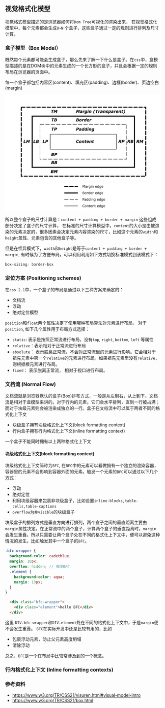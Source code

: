 ## 视觉格式化模型
视觉格式模型描述的是浏览器如何将`Dom Tree`可视化的渲染出来， 在视觉格式化模型中，每个元素都会生成`0~N` 个盒子，这些盒子通过一定的规则进行排列及尺寸计算。

### 盒子模型（Box Model）
既然每个元素都可能会生成盒子，那么先来了解一下什么是盒子。在`css`中，盒模型描述的是在DOM树中的元素生成的一个长方形的盒子，并且会根据一定的规则布局在浏览器的页面中。

每一个盒子都包括内容区(content)、填充区(padding)、边框(border)、页边空白(margin)

![box](./images/css_box.jpg)

所以整个盒子的尺寸计算是：`content + padding + border + margin`
这些组成部分决定了盒子的尺寸计算， 在标准的尺寸计算模型中，`content`的大小是由被渲染的元素决定的，很多因素会决定元素内容渲染的尺寸，比如这个元素的`width`和`height`属性、元素包含的其他盒子等。

但是在怪异模式下，`width`和`height`是等于`content + padding + border + margin`, 有时候为了方便布局，可以利用利用如下方式切换标准模式到该模式下：
```css
box-sizing: border-box
```

### 定位方案 (Positioning schemes)
在`css 2.1`中，一个盒子的布局是通过以下三种方案来确定的：
  - 文档流
  - 浮动
  - 绝对定位模型

`position`和`float`两个属性决定了使用哪种布局算法对元素进行布局。
对于`position`, 如下几个属性用于布局方式选择：
  - `static`: 表示是按照正常流进行布局，没有`top`, `right`, `bottom`, `left` 等属性
  - `relative`：表示相对于正常流进行布局
  - `absolute`： 表示脱离正常流，不会对正常流里的元素进行影响。它会相对于祖先元素中第一个`relative`的元素进行布局。如果祖先元素里没有`relative`，则根据根元素进行布局。
  - `fixed`： 表示脱离正常流， 相对于视口进行布局。

### 文档流 (Normal Flow)
文档流就是浏览器默认的盒子(Box)排布方式，一般是从左到右，从上到下。文档流是相对于盒模型来讲的。对于行内的元素，它们会水平排列，直到一行被占满；而对于块级元素则会被渲染成独立的一行。盒子在文档流中可以属于两者不同的格式化上下文
  - 块级盒子拥有块级格式化上下文(block formatting context)
  - 行内盒子拥有行内格式化上下文(inline formatting context)

一个盒子不能同时拥有以上两种格式化上下文

#### 块级格式化上下文(block formatting context)
块级格式化上下文简称为`BFC`, 在`BFC`中的元素可以看做拥有一个独立的渲染容器，容器里的元素不会影响到容器外面的元素。触发一个元素的`BFC`可以通过以下几个方式：
  - 浮动
  - 绝对定位
  - 利用块级容器来包裹非块级盒子，比如设置`inline-blocks,table-cells,table-captions`
  - `overflow`为`非visible`的块级盒子

块级盒子的排列方式是垂直方向进行排列，两个盒子之间的垂直距离主要由`margin`属性决定。在正常流中的两个盒子，计算两个盒子的垂直距离时，`margin`会发生重叠。所以只需要让两个盒子处在不同的格式化上下文中，便可以避免这种情况的发生。比如触发其中一个盒子的`BFC`。
```scss
.bfc-wrapper {
  background-color: cadetblue;
  margin: 10px;
  overflow: hidden; // 触发BFC
  .element {
    background-color: aqua;
    margin: 10px;
  }
}
```
```html
  <div class="bfc-wrapper">
    <div class="element">hello BFC</div>
  </div>
```
这里 `DIV.bfc-wrapper`和`DIV.element`处在不同的格式化上下文中，于是`margin`便不会发生重叠。
`BFC`在实际开发中还是比较有用的，比如
  - 包裹浮动元素，防止父元素高度坍塌
  - 清除浮动

总之，`BFC`是一个在布局中比较常涉及到的一个概念。

### 行内格式化上下文 (Inline formatting contexts)

### 参考资料
- https://www.w3.org/TR/CSS21/visuren.html#visual-model-intro
- https://www.w3.org/TR/CSS21/box.html
